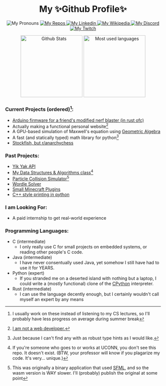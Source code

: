 <h1 align="center">My ✨Github Profile✨</h1>
<!--
<h3 align="center">Entry-level developer</h3>
<h3 align="center">TODO: title and subtitle</h3>
<img alt="Contrib Streak" src="https://github-readme-streak-stats.herokuapp.com/?user=tjf801"> 
-->

<p align="center">
 <img alt="My Pronouns" src="https://img.shields.io/badge/pronouns-he%2Fshe%2Fthey-blueviolet?style=flat">
 <a href="https://github.com/tjf801?tab=repositories">
  <img alt="My Repos" src="https://img.shields.io/badge/Github-repos-blue?logo=github&style=flat">
 </a>
 <a href="https://www.linkedin.com/in/tyler-j-fusco/">
  <img alt="My Linkedin" src="https://img.shields.io/static/v1?logo=linkedin&label=LinkedIn&message=tyler-j-fusco&color=0A66C2">
 </a>
 <a href="https://en.wikipedia.org/wiki/User:Tjf801">
  <img alt="My Wikipedia" src="https://img.shields.io/static/v1?logo=wikipedia&label=Wikipedia&message=Tjf801&color=FBFBFB">
 </a>
 <a href="https://discordapp.com/users/590589787430191155">
  <img alt="My Discord" src="https://img.shields.io/badge/Discord-%40tjf801%233703-brightgreen">
 </a>
 <a href="https://twitch.tv/tjf801">
  <img alt="My Twitch" src="https://img.shields.io/twitch/status/tjf801">
 </a>
 <!-- <a href="https://reddit.com/u/tjf314/">
  <img alt="My Reddit" src="https://img.shields.io/reddit/user-karma/combined/tjf314?color=ff4500&label=Reddit%20u%2Ftjf314&style=flat"
 </a> -->
</p>

<p align="center"> <img alt="Github Stats" height=200 src="https://github-readme-stats.vercel.app/api?username=tjf801&show_icons=true&locale=en&layout=compact&hide_rank=true"> <img alt="Most used languages" height=200 src="https://github-readme-stats-gamma-smoky.vercel.app/api/top-langs?username=tjf801&show_icons=true&locale=en&layout=compact&size_weight=0.1&count_weight=0.9&langs_count=6&exclude_repo=snake"> </p>

### Current Projects (ordered)[^1]:
 - [Arduino firmware for a friend's modified nerf blaster (in rust ofc)](https://github.com/tjf801/nerf-firmware)
 - Actually making a functional personal website[^2]
 - A GPU-based simulation of Maxwell's equation using [Geometric Algebra](https://en.wikipedia.org/wiki/Spacetime_algebra#Classical_electromagnetism)
 - A fast (and statically typed) math library for python[^3]
 - [Stockfish, but r/anarchychess](https://github.com/tjf801/AnarchoPleco)

[^1]: I usually work on these instead of listening to my CS lectures, so I'll probably have less progress on average during summer break
[^2]: [I am not a web developer.](https://tjf801.github.io/about)
[^3]: Just because I can't find any with as robust type hints as I would like.

### Past Projects:
 - [Yik Yak API](https://github.com/tjf801/old-yikyak-api)
 - [My Data Structures & Algorithms class](https://github.com/tjf801/CSE2050)[^4]
 - [Particle Collision Simulator](https://tjf801.github.io/projects/physics)[^5]
 - [Wordle Solver](https://github.com/tjf801/rust-wordle-solver)
 - [Small Minecraft Plugins](https://github.com/tjf801/KeepInventoryPlugin)
 - [C++ style printing in python](https://github.com/tjf801/Better-printing-in-python)

[^4]: If you're someone who goes to or works at UCONN, you don't see this repo. It doesn't exist. (BTW, your professor will know if you plagarize my code. It's very... unique.)
[^5]: This was originally a binary application that used [SFML](https://github.com/SFML/SFML), and so the wasm version is WAY slower. I'll (probably) publish the original at some point

### I am Looking For:
 - A paid internship to get real-world experience

### Programming Languages:
 - C (intermediate)
   - I only really use C for small projects on embedded systems, or reading other people's C code.
 - Java (intermediate)
   - I have never consentually used Java, yet somehow I still have had to use it for YEARS.
 - Python (expert)
   - If you stranded me on a deserted island with nothing but a laptop, I could write a (mostly functional) clone of the [CPython](https://github.com/python/cpython) interpreter.
 - Rust (intermediate)
   - I can use the language decently enough, but I certainly wouldn't call myself an expert by any means

<!--
**tjf801/tjf801** is a ✨ _special_ ✨ repository because its `README.md` (this file) appears on your GitHub profile.

Here are some ideas to get you started:

- 🔭 I’m currently working on ...
- 🌱 I’m currently learning ...
- 👯 I’m looking to collaborate on ...
- 🤔 I’m looking for help with ...
- 💬 Ask me about ...
- 📫 How to reach me: ...
- 😄 Pronouns: ...
- ⚡ Fun fact: ...
-->
